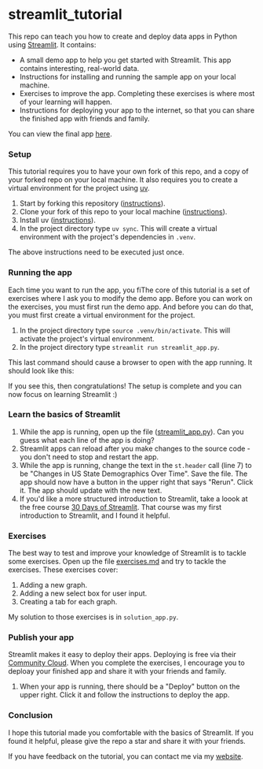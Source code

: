# streamlit_tutorial

This repo can teach you how to create and deploy data apps in Python using
[Streamlit](https://streamlit.io/). It contains:

  * A small demo app to help you get started with Streamlit. This app contains interesting, real-world data.
  * Instructions for installing and running the sample app on your local machine.
  * Exercises to improve the app. Completing these exercises is where most of your learning will happen.
  * Instructions for deploying your app to the internet, so that you can share the finished app with friends and family.

You can view the final app [here](https://arilamstein-tutorial.streamlit.app/).

### Setup

This tutorial requires you to have your own fork of this repo, and a copy of your forked repo on your local machine. It
also requires you to create a virtual environment for the project using [uv](https://docs.astral.sh/uv/).

1. Start by forking this repository
   ([instructions](https://docs.github.com/en/pull-requests/collaborating-with-pull-requests/working-with-forks/fork-a-repo?tool=desktop)).
1. Clone your fork of this repo to your local machine ([instructions](https://docs.github.com/en/repositories/creating-and-managing-repositories/cloning-a-repository)).
1. Install uv ([instructions](https://docs.astral.sh/uv/#installation)). 
1. In the project directory type `uv sync`. This will create a virtual environment with the project's dependencies in `.venv`. 

The above instructions need to be executed just once.

### Running the app

Each time you want to run the app, you fiThe core of this tutorial is a set of exercises where I ask you to modify the demo app. Before you can work on the exercises,
you must first run the demo app. And before you can do that, you must first create a virtual environment for the
project.

1. In the project directory type `source .venv/bin/activate`. This will activate the project's virtual environment. 
1. In the project directory type `streamlit run streamlit_app.py`. 

This last command should cause a browser to open with the app running. It should look like this: 

If you see this, then congratulations! The setup is complete and you can now focus on learning Streamlit :)

### Learn the basics of Streamlit

1. While the app is running, open up the file ([streamlit_app.py](streamlit_app.py)). Can you guess what each line of
   the app is doing?
1. Streamlit apps can reload after you make changes to the source code - you don't need to stop and restart the app. 
1. While the app is running, change the text in the
   `st.header` call (line 7) to be "Changes in US State Demographics Over Time". Save the file. The app should now have
   a button in the upper right that says "Rerun". Click it. The app should update with
   the new text.
1. If you'd like a more structured introduction to Streamlit, take a loook at the free course
   [30 Days of Streamlit](https://blog.streamlit.io/30-days-of-streamlit/). That course was my first introduction to
   Streamlit, and I found it helpful.
   
### Exercises 

The best way to test and improve your knowledge of Streamlit is to tackle some exercises. Open up the file
   [exercises.md](exercises.md) and try to tackle the exercises. These exercises cover:
1. Adding a new graph.
1. Adding a new select box for user input.
1. Creating a tab for each graph. 
   
My solution to those exercises is in `solution_app.py`.

### Publish your app

Streamlit makes it easy to deploy their apps. Deploying is free via their [Community
Cloud](https://streamlit.io/cloud). When you complete the exercises, I encourage you to deploay your finished app and share it with your friends and family. 

1. When your app is running, there should be a "Deploy" button on the upper right. Click it and follow the instructions
   to deploy the app.

### Conclusion

I hope this tutorial made you comfortable with the basics of Streamlit. If you found it helpful, please give the repo a star and share it with your friends. 

If you have feedback on
the tutorial, you can contact me via my [website](https://arilamstein.com/).